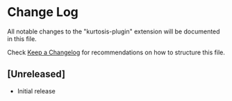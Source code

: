 # Change Log

All notable changes to the "kurtosis-plugin" extension will be documented in this file.

Check [Keep a Changelog](http://keepachangelog.com/) for recommendations on how to structure this file.

## [Unreleased]

- Initial release